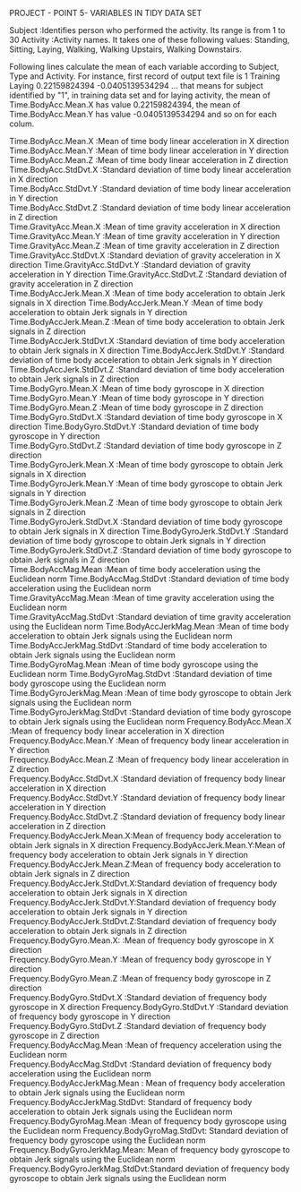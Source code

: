 PROJECT - POINT 5- VARIABLES IN TIDY DATA SET

Subject						:Identifies person who performed the activity. Its range is from 1 to 30
Activity					:Activity names. It takes one of these following values: Standing, Sitting, Laying, Walking, Walking Upstairs, Walking Downstairs.

Following lines calculate the mean of each variable according to Subject, Type and Activity. 
For instance, first record of output text file is 
1 Training Laying 0.22159824394 -0.0405139534294 ... 
that means for subject identified by "1", in training data set and for laying activity, the mean of Time.BodyAcc.Mean.X has value 0.22159824394, the mean of Time.BodyAcc.Mean.Y has value -0.0405139534294 and so on for each colum.

Time.BodyAcc.Mean.X         :Mean of time body linear acceleration in X direction
Time.BodyAcc.Mean.Y         :Mean of time body linear acceleration in Y direction
Time.BodyAcc.Mean.Z         :Mean of time body linear acceleration in Z direction
Time.BodyAcc.StdDvt.X       :Standard deviation of time body linear acceleration in X direction   
Time.BodyAcc.StdDvt.Y       :Standard deviation of time body linear acceleration in Y direction     
Time.BodyAcc.StdDvt.Z       :Standard deviation of time body linear acceleration in Z direction    
Time.GravityAcc.Mean.X      :Mean of time gravity acceleration in X direction  
Time.GravityAcc.Mean.Y      :Mean of time gravity acceleration in Y direction    
Time.GravityAcc.Mean.Z      :Mean of time gravity acceleration in Z direction   
Time.GravityAcc.StdDvt.X    :Standard deviation of gravity acceleration in X direction
Time.GravityAcc.StdDvt.Y    :Standard deviation of gravity acceleration in Y direction
Time.GravityAcc.StdDvt.Z    :Standard deviation of gravity acceleration in Z direction  
Time.BodyAccJerk.Mean.X     :Mean of time body acceleration to obtain Jerk signals in X direction
Time.BodyAccJerk.Mean.Y     :Mean of time body acceleration to obtain Jerk signals in Y direction  
Time.BodyAccJerk.Mean.Z     :Mean of time body acceleration to obtain Jerk signals in Z direction  
Time.BodyAccJerk.StdDvt.X   :Standard deviation of time body acceleration to obtain Jerk signals in X direction 
Time.BodyAccJerk.StdDvt.Y   :Standard deviation of time body acceleration to obtain Jerk signals in Y direction  
Time.BodyAccJerk.StdDvt.Z   :Standard deviation of time body acceleration to obtain Jerk signals in Z direction  
Time.BodyGyro.Mean.X        :Mean of time body gyroscope in X direction
Time.BodyGyro.Mean.Y        :Mean of time body gyroscope in Y direction  
Time.BodyGyro.Mean.Z        :Mean of time body gyroscope in Z direction   
Time.BodyGyro.StdDvt.X      :Standard deviation of time body gyroscope in X direction
Time.BodyGyro.StdDvt.Y      :Standard deviation of time body gyroscope in Y direction   
Time.BodyGyro.StdDvt.Z      :Standard deviation of time body gyroscope in Z direction    
Time.BodyGyroJerk.Mean.X    :Mean of time body gyroscope to obtain Jerk signals in X direction   
Time.BodyGyroJerk.Mean.Y    :Mean of time body gyroscope to obtain Jerk signals in Y direction    
Time.BodyGyroJerk.Mean.Z    :Mean of time body gyroscope to obtain Jerk signals in Z direction    
Time.BodyGyroJerk.StdDvt.X  :Standard deviation of time body gyroscope to obtain Jerk signals in X direction 
Time.BodyGyroJerk.StdDvt.Y  :Standard deviation of time body gyroscope to obtain Jerk signals in Y direction   
Time.BodyGyroJerk.StdDvt.Z  :Standard deviation of time body gyroscope to obtain Jerk signals in Z direction     
Time.BodyAccMag.Mean        :Mean of time body acceleration using the Euclidean norm
Time.BodyAccMag.StdDvt      :Standard deviation of time body acceleration using the Euclidean norm    
Time.GravityAccMag.Mean     :Mean of time gravity acceleration using the Euclidean norm  
Time.GravityAccMag.StdDvt   :Standard deviation of time gravity acceleration using the Euclidean norm 
Time.BodyAccJerkMag.Mean    :Mean of time body acceleration to obtain Jerk signals using the Euclidean norm
Time.BodyAccJerkMag.StdDvt  :Standard of time body acceleration to obtain Jerk signals using the Euclidean norm    
Time.BodyGyroMag.Mean       :Mean of time body gyroscope using the Euclidean norm
Time.BodyGyroMag.StdDvt     :Standard deviation of time body gyroscope using the Euclidean norm  
Time.BodyGyroJerkMag.Mean   :Mean of time body gyroscope to obtain Jerk signals using the Euclidean norm    
Time.BodyGyroJerkMag.StdDvt :Standard deviation of time body gyroscope to obtain Jerk signals using the Euclidean norm 
Frequency.BodyAcc.Mean.X    :Mean of frequency body linear acceleration in X direction   
Frequency.BodyAcc.Mean.Y    :Mean of frequency body linear acceleration in Y direction   
Frequency.BodyAcc.Mean.Z    :Mean of frequency body linear acceleration in Z direction    
Frequency.BodyAcc.StdDvt.X  :Standard deviation of frequency body linear acceleration in X direction   
Frequency.BodyAcc.StdDvt.Y  :Standard deviation of frequency body linear acceleration in Y direction       
Frequency.BodyAcc.StdDvt.Z  :Standard deviation of frequency body linear acceleration in Z direction       
Frequency.BodyAccJerk.Mean.X:Mean of frequency body acceleration to obtain Jerk signals in X direction
Frequency.BodyAccJerk.Mean.Y:Mean of frequency body acceleration to obtain Jerk signals in Y direction    
Frequency.BodyAccJerk.Mean.Z:Mean of frequency body acceleration to obtain Jerk signals in Z direction    
Frequency.BodyAccJerk.StdDvt.X:Standard deviation of frequency body acceleration to obtain Jerk signals in X direction
Frequency.BodyAccJerk.StdDvt.Y:Standard deviation of frequency body acceleration to obtain Jerk signals in Y direction  
Frequency.BodyAccJerk.StdDvt.Z:Standard deviation of frequency body acceleration to obtain Jerk signals in Z direction  
Frequency.BodyGyro.Mean.X:	:Mean of frequency body gyroscope in X direction        
Frequency.BodyGyro.Mean.Y   :Mean of frequency body gyroscope in Y direction     
Frequency.BodyGyro.Mean.Z   :Mean of frequency body gyroscope in Z direction     
Frequency.BodyGyro.StdDvt.X :Standard deviation of frequency body gyroscope in X direction 
Frequency.BodyGyro.StdDvt.Y :Standard deviation of frequency body gyroscope in Y direction     
Frequency.BodyGyro.StdDvt.Z :Standard deviation of frequency body gyroscope in Z direction     
Frequency.BodyAccMag.Mean   :Mean of frequency acceleration using the Euclidean norm  
Frequency.BodyAccMag.StdDvt :Standard deviation of frequency body acceleration using the Euclidean norm  
Frequency.BodyAccJerkMag.Mean : Mean of frequency body acceleration to obtain Jerk signals using the Euclidean norm 
Frequency.BodyAccJerkMag.StdDvt: Standard of frequency body acceleration to obtain Jerk signals using the Euclidean norm    
Frequency.BodyGyroMag.Mean  :Mean of frequency body gyroscope using the Euclidean norm 
Frequency.BodyGyroMag.StdDvt:  Standard deviation of frequency body gyroscope using the Euclidean norm    
Frequency.BodyGyroJerkMag.Mean: Mean of frequency body gyroscope to obtain Jerk signals using the Euclidean norm     
Frequency.BodyGyroJerkMag.StdDvt:Standard deviation of frequency body gyroscope to obtain Jerk signals using the Euclidean norm 
